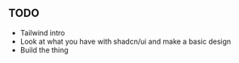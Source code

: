 ## TODO

- Tailwind intro
- Look at what you have with shadcn/ui and make a basic design
- Build the thing
